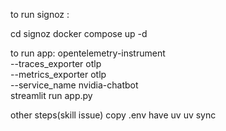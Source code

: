 to run signoz :

 cd signoz
 docker compose up -d

to run app:
    opentelemetry-instrument \
        --traces_exporter otlp \
        --metrics_exporter otlp \
        --service_name nvidia-chatbot \
    streamlit run app.py

other steps(skill issue)
  copy .env
  have uv
  uv sync
  
